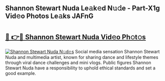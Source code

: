## Shannon Stewart Nuda Le𝚊k𝚎d N𝚞𝚍e - Part-X1g Vid𝚎o Photos Le𝚊ks JAFnG

# <h2><a href="http://fbde2q.evod.top/?m=Shannon+Stewart+Nuda">🔗 👉🔴 Shannon Stewart Nuda Vid𝚎o Ph𝚘t𝚘s</a></h2>

[![Shannon Stewart Nuda N𝚞d𝚎s](https://i.imgur.com/8V9OHl7.gif)](http://fbde2q.evod.top/?m=Shannon+Stewart+Nuda)
Social media sensation Shannon Stewart Nuda and multimedia artist, known for sharing dance and lifestyle themes through viral dance challenges and mini vlogs. Public figures Shannon Stewart Nuda have a responsibility to uphold ethical standards and set a good example. 
